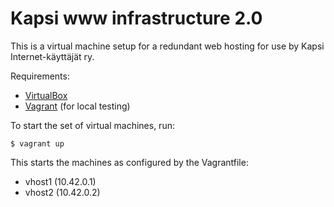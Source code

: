 # Kapsi www infrastructure 2.0 #

This is a virtual machine setup for a redundant web hosting for use
by Kapsi Internet-käyttäjät ry.

Requirements:

 * [VirtualBox][vbox]
 * [Vagrant][vagrant] (for local testing)

To start the set of virtual machines, run:

    $ vagrant up

This starts the machines as configured by the Vagrantfile:

 * vhost1 (10.42.0.1)
 * vhost2 (10.42.0.2)

[vbox]: http://www.virtualbox.org/
[vagrant]: http://vagrantup.com/
